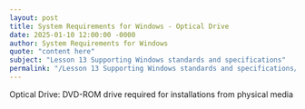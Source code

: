 ```yaml
---
layout: post
title: System Requirements for Windows - Optical Drive
date: 2025-01-10 12:00:00 -0000
author: System Requirements for Windows
quote: "content here"
subject: "Lesson 13 Supporting Windows standards and specifications"
permalink: "/Lesson 13 Supporting Windows standards and specifications/System Requirements for Windows/System Requirements for Windows - Optical Drive"
---
```


Optical Drive: DVD-ROM drive required for installations from physical media
